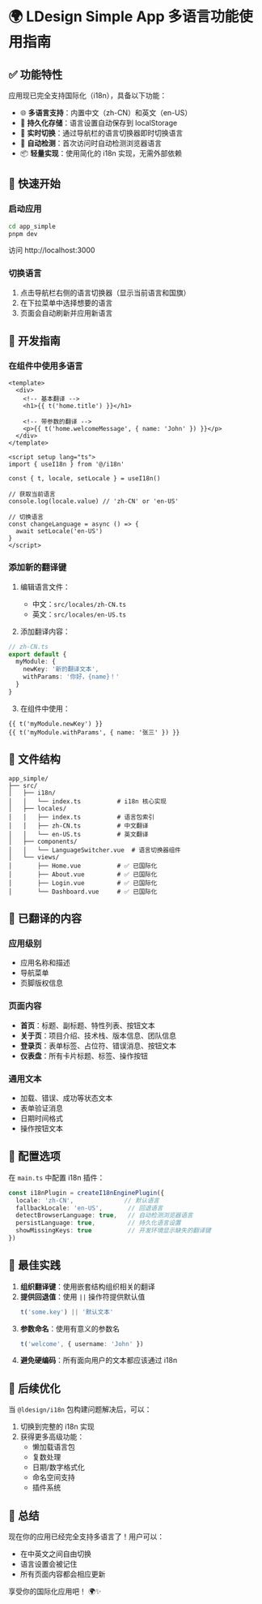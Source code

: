 # 🌍 LDesign Simple App 多语言功能使用指南

## ✅ 功能特性

应用现已完全支持国际化（i18n），具备以下功能：

- 🌐 **多语言支持**：内置中文（zh-CN）和英文（en-US）
- 💾 **持久化存储**：语言设置自动保存到 localStorage
- 🔄 **实时切换**：通过导航栏的语言切换器即时切换语言
- 🎯 **自动检测**：首次访问时自动检测浏览器语言
- 📦 **轻量实现**：使用简化的 i18n 实现，无需外部依赖

## 🚀 快速开始

### 启动应用
```bash
cd app_simple
pnpm dev
```

访问 http://localhost:3000

### 切换语言
1. 点击导航栏右侧的语言切换器（显示当前语言和国旗）
2. 在下拉菜单中选择想要的语言
3. 页面会自动刷新并应用新语言

## 📝 开发指南

### 在组件中使用多语言

```vue
<template>
  <div>
    <!-- 基本翻译 -->
    <h1>{{ t('home.title') }}</h1>
    
    <!-- 带参数的翻译 -->
    <p>{{ t('home.welcomeMessage', { name: 'John' }) }}</p>
  </div>
</template>

<script setup lang="ts">
import { useI18n } from '@/i18n'

const { t, locale, setLocale } = useI18n()

// 获取当前语言
console.log(locale.value) // 'zh-CN' or 'en-US'

// 切换语言
const changeLanguage = async () => {
  await setLocale('en-US')
}
</script>
```

### 添加新的翻译键

1. 编辑语言文件：
   - 中文：`src/locales/zh-CN.ts`
   - 英文：`src/locales/en-US.ts`

2. 添加翻译内容：
```typescript
// zh-CN.ts
export default {
  myModule: {
    newKey: '新的翻译文本',
    withParams: '你好，{name}！'
  }
}
```

3. 在组件中使用：
```vue
{{ t('myModule.newKey') }}
{{ t('myModule.withParams', { name: '张三' }) }}
```

## 📂 文件结构

```
app_simple/
├── src/
│   ├── i18n/
│   │   └── index.ts          # i18n 核心实现
│   ├── locales/
│   │   ├── index.ts          # 语言包索引
│   │   ├── zh-CN.ts          # 中文翻译
│   │   └── en-US.ts          # 英文翻译
│   ├── components/
│   │   └── LanguageSwitcher.vue  # 语言切换器组件
│   └── views/
│       ├── Home.vue          # ✅ 已国际化
│       ├── About.vue         # ✅ 已国际化
│       ├── Login.vue         # ✅ 已国际化
│       └── Dashboard.vue     # ✅ 已国际化
```

## 🎨 已翻译的内容

### 应用级别
- 应用名称和描述
- 导航菜单
- 页脚版权信息

### 页面内容
- **首页**：标题、副标题、特性列表、按钮文本
- **关于页**：项目介绍、技术栈、版本信息、团队信息
- **登录页**：表单标签、占位符、错误消息、按钮文本
- **仪表盘**：所有卡片标题、标签、操作按钮

### 通用文本
- 加载、错误、成功等状态文本
- 表单验证消息
- 日期时间格式
- 操作按钮文本

## 🔧 配置选项

在 `main.ts` 中配置 i18n 插件：

```typescript
const i18nPlugin = createI18nEnginePlugin({
  locale: 'zh-CN',              // 默认语言
  fallbackLocale: 'en-US',       // 回退语言
  detectBrowserLanguage: true,   // 自动检测浏览器语言
  persistLanguage: true,         // 持久化语言设置
  showMissingKeys: true          // 开发环境显示缺失的翻译键
})
```

## 🎯 最佳实践

1. **组织翻译键**：使用嵌套结构组织相关的翻译
2. **提供回退值**：使用 `||` 操作符提供默认值
   ```typescript
   t('some.key') || '默认文本'
   ```
3. **参数命名**：使用有意义的参数名
   ```typescript
   t('welcome', { username: 'John' })
   ```
4. **避免硬编码**：所有面向用户的文本都应该通过 i18n

## 🚧 后续优化

当 `@ldesign/i18n` 包构建问题解决后，可以：

1. 切换到完整的 i18n 实现
2. 获得更多高级功能：
   - 懒加载语言包
   - 复数处理
   - 日期/数字格式化
   - 命名空间支持
   - 插件系统

## 🎉 总结

现在你的应用已经完全支持多语言了！用户可以：
- 在中英文之间自由切换
- 语言设置会被记住
- 所有页面内容都会相应更新

享受你的国际化应用吧！ 🌍✨